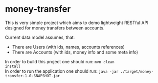 # money-transfer
This is very simple project which aims to demo lightweight RESTful API designed for money transfers between accounts.

Current data model assumes, that:
* There are Users (with ids, names, accounts references)
* There are Accounts (with ids, money info and some meta info)

In order to build this project one should run: <code>mvn clean install</code>
<br/>
In order to run the application one should run: <code>java -jar ./target/money-transfer-1.0-SNAPSHOT.jar</code>
